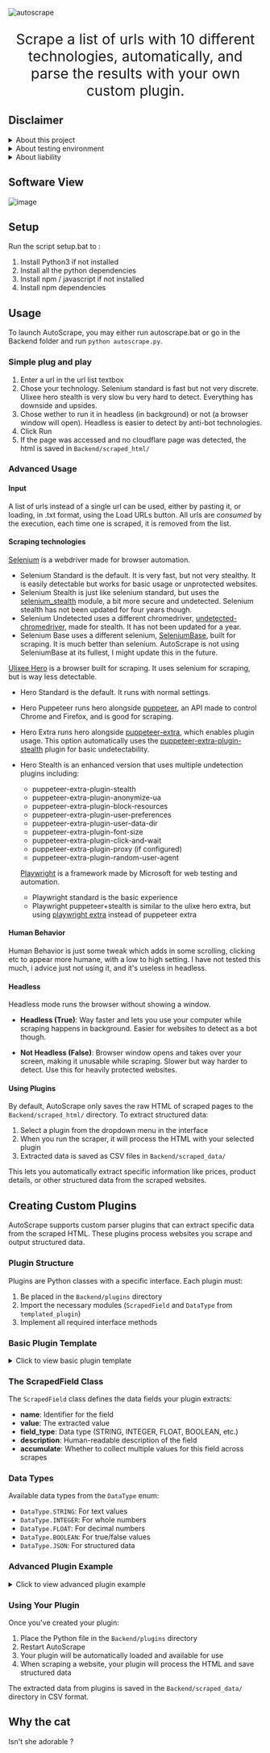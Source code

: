 

![autoscrape](https://github.com/user-attachments/assets/89937604-8c96-40f0-af4f-c34996a31e40)
<p align="center" style="font-size: 28px;">
  Scrape a list of urls with 10 different technologies, automatically, and parse the results with your own custom plugin.
</p>
  
## Disclaimer

<details>
<summary>About this project</summary>

This project was made using the infamous method of **vibe coding**, using Claude 3.7. I understand most of it, but the javascript using [Ulixee Hero](https://github.com/ulixee/hero) is not something i'm comfortable with. I highly encourage anyone who wants to modify it to do so. If anyone wants to fork it and update it regularly, be my guest, and I'll reference you there.
</details>

<details>
<summary>About testing environment</summary>

All testing was performed on Windows 11 with Python 3.12.4 and the latest versions of supported browsers. Performance and compatibility with other operating systems cannot be guaranteed. Users on Linux or MacOS may need to modify certain components to achieve functionality.
</details>

<details>
<summary>About liability</summary>

This software is provided for personal use in a protected environment only. I cannot and will not be held responsible for any misuse, illegal use, or any damages that may occur from using this software. Users are solely responsible for ensuring they comply with all applicable laws, terms of service, and policies when using this tool. By downloading or using this software, you acknowledge that you assume all risks associated with its use.
</details>

## Software View
![image](https://github.com/user-attachments/assets/167de176-eb6a-43ad-815c-53b39289b95b)

## Setup
Run the script setup.bat to :
1) Install Python3 if not installed
2) Install all the python dependencies
3) Install npm / javascript if not installed
4) Install npm dependencies

## Usage
To launch AutoScrape, you may either run autoscrape.bat or go in the Backend folder and run `python autoscrape.py`.

### Simple plug and play
1) Enter a url in the url list textbox
2) Chose your technology. Selenium standard is fast but not very discrete. Ulixee hero stealth is very slow bu very hard to detect. Everything has downside and upsides.
3) Chose wether to run it in headless (in background) or not (a browser window will open). Headless is easier to detect by anti-bot technologies.
4) Click Run
5) If the page was accessed and no cloudflare page was detected, the html is saved in `Backend/scraped_html/`

### Advanced Usage
#### Input
A list of urls instead of a single url can be used, either by pasting it, or loading, in .txt format, using the Load URLs button. All urls are *consumed* by the execution, each time one is scraped, it is removed from the list. 

#### Scraping technologies
[Selenium](https://github.com/SeleniumHQ/selenium) is a webdriver made for browser automation.
* Selenium Standard is the default. It is very fast, but not very stealthy. It is easily detectable but works for basic usage or unprotected websites.
* Selenium Stealth is just like selenium standard, but uses the [selenium_stealth](https://github.com/fedorenko22116/selenium-stealth) module, a bit more secure and undetected. Selenium stealth has not been updated for four years though.
* Selenium Undetected uses a different chromedriver, [undetected-chromedriver](https://github.com/ultrafunkamsterdam/undetected-chromedriver), made for stealth. It has not been updated for a year.
* Selenium Base uses a different selenium, [SeleniumBase](https://github.com/seleniumbase/SeleniumBase), built for scraping. It is much better than selenium. AutoScrape is not using SeleniumBase at its fullest, I might update this in the future.


[Ulixee Hero](https://github.com/ulixee/hero) is a browser built for scraping. It uses selenium for scraping, but is way less detectable.
* Hero Standard is the default. It runs with normal settings.
* Hero Puppeteer runs hero alongside [puppeteer](https://github.com/puppeteer/puppeteer), an API made to control Chrome and Firefox, and is good for scraping.
* Hero Extra runs hero alongside [puppeteer-extra](https://github.com/berstend/puppeteer-extra), which enables plugin usage. This option automatically uses the [puppeteer-extra-plugin-stealth](https://github.com/berstend/puppeteer-extra/tree/master/packages/puppeteer-extra-plugin-stealth) plugin for basic undetectability.
* Hero Stealth is an enhanced version that uses multiple undetection plugins including:
  * puppeteer-extra-plugin-stealth
  * puppeteer-extra-plugin-anonymize-ua
  * puppeteer-extra-plugin-block-resources
  * puppeteer-extra-plugin-user-preferences
  * puppeteer-extra-plugin-user-data-dir
  * puppeteer-extra-plugin-font-size
  * puppeteer-extra-plugin-click-and-wait
  * puppeteer-extra-plugin-proxy (if configured)
  * puppeteer-extra-plugin-random-user-agent

  [Playwright](https://github.com/microsoft/playwright) is a framework made by Microsoft for web testing and automation.
  * Playwright standard is the basic experience
  * Playwright puppeteer+stealth is similar to the ulixe hero extra, but using [playwright extra](https://github.com/berstend/puppeteer-extra/tree/master/packages/playwright-extra) instead of puppeteer extra


#### Human Behavior
Human Behavior is just some tweak which adds in some scrolling, clicking etc to appear more humane, with a low to high setting. I have not tested this much, i advice just not using it, and it's useless in headless.

#### Headless
Headless mode runs the browser without showing a window.

- **Headless (True)**: Way faster and lets you use your computer while scraping happens in background. Easier for websites to detect as a bot though.

- **Not Headless (False)**: Browser window opens and takes over your screen, making it unusable while scraping. Slower but way harder to detect. Use this for heavily protected websites.

#### Using Plugins
By default, AutoScrape only saves the raw HTML of scraped pages to the `Backend/scraped_html/` directory. To extract structured data:

1. Select a plugin from the dropdown menu in the interface
2. When you run the scraper, it will process the HTML with your selected plugin
3. Extracted data is saved as CSV files in `Backend/scraped_data/`

This lets you automatically extract specific information like prices, product details, or other structured data from the scraped websites.

## Creating Custom Plugins

AutoScrape supports custom parser plugins that can extract specific data from the scraped HTML. These plugins process websites you scrape and output structured data.

### Plugin Structure

Plugins are Python classes with a specific interface. Each plugin must:

1. Be placed in the `Backend/plugins` directory
2. Import the necessary modules (`ScrapedField` and `DataType` from `templated_plugin`)
3. Implement all required interface methods

### Basic Plugin Template

<details>
<summary>Click to view basic plugin template</summary>

```python
from dataclasses import dataclass
from typing import Any, List, Optional, Type, Union
from bs4 import BeautifulSoup
from templated_plugin import ScrapedField, DataType

class MyCustomPlugin:
    """Plugin that extracts specific data from a website."""
    
    def get_name(self) -> str:
        """Return the name of the plugin."""
        return "My Custom Plugin"
    
    def get_description(self) -> str:
        """Return a description of what the plugin extracts."""
        return "Extracts important data from my favorite website"
    
    def get_version(self) -> str:
        """Return the version of the plugin."""
        return "1.0.0"
    
    def get_available_fields(self) -> List[ScrapedField]:
        """
        Returns all possible fields this plugin can extract, with default values.
        """
        return [
            ScrapedField(
                name="title",
                value="Example Title",
                field_type=DataType.STRING,
                description="The title of the page",
                accumulate=True
            ),
            ScrapedField(
                name="price",
                value="$19.99",
                field_type=DataType.STRING,
                description="The price of the item",
                accumulate=True
            )
        ]

    def parse(self, html: str) -> List[ScrapedField]:
        """
        Parse HTML content and extract data.
        """
        soup = BeautifulSoup(html, 'html.parser')
        results = []
        
        # Extract title
        title_element = soup.select_one('h1.product-title')
        if title_element:
            results.append(ScrapedField(
                name="title",
                value=title_element.get_text().strip(),
                field_type=DataType.STRING,
                description="The title of the page",
                accumulate=True
            ))
        
        # Extract price
        price_element = soup.select_one('span.price')
        if price_element:
            results.append(ScrapedField(
                name="price",
                value=price_element.get_text().strip(),
                field_type=DataType.STRING,
                description="The price of the item",
                accumulate=True
            ))
        
        return results
```
</details>

### The ScrapedField Class

The `ScrapedField` class defines the data fields your plugin extracts:

- **name**: Identifier for the field
- **value**: The extracted value
- **field_type**: Data type (STRING, INTEGER, FLOAT, BOOLEAN, etc.)
- **description**: Human-readable description of the field
- **accumulate**: Whether to collect multiple values for this field across scrapes

### Data Types

Available data types from the `DataType` enum:

- `DataType.STRING`: For text values
- `DataType.INTEGER`: For whole numbers
- `DataType.FLOAT`: For decimal numbers
- `DataType.BOOLEAN`: For true/false values
- `DataType.JSON`: For structured data

### Advanced Plugin Example

<details>
<summary>Click to view advanced plugin example</summary>

```python
class CardmarketPricePlugin:
    """Plugin that extracts price information from Cardmarket pages."""
    
    # Global configuration flag to control whether prices are stored as floats or formatted strings
    STORE_PRICES_AS_FLOAT = False  # Set to True to store prices as float values without currency symbols
    
    def get_name(self) -> str:
        """Return the name of the plugin."""
        return "Cardmarket Price Plugin"
    
    def get_description(self) -> str:
        """Return a description of what the plugin extracts."""
        return "Extracts price information from Cardmarket product pages across different games and languages"
    
    def get_version(self) -> str:
        """Return the version of the plugin."""
        return "1.0.0"
    
    def get_available_fields(self) -> List[ScrapedField]:
        """
        Returns all possible fields this plugin can extract, with default values.
        """
        return [
            ScrapedField(
                name="card_name",
                value="Example Card",
                field_type=DataType.STRING,
                description="Name of the card",
                accumulate=True
            ),
            ScrapedField(
                name="card_set",
                value="Example Set",
                field_type=DataType.STRING,
                description="Set/expansion the card belongs to",
                accumulate=True
            ),
            ScrapedField(
                name="available_items",
                value=500,
                field_type=DataType.INTEGER,
                description="Number of available items for sale",
                accumulate=True
            ),
            ScrapedField(
                name="lowest_price",
                value=1.00 if self.STORE_PRICES_AS_FLOAT else "1,00 €",
                field_type=DataType.FLOAT if self.STORE_PRICES_AS_FLOAT else DataType.STRING,
                description="Lowest price available for the card",
                accumulate=True
            ),
            ScrapedField(
                name="card_rarity",
                value="Uncommon",
                field_type=DataType.STRING,
                description="Rarity of the card",
                accumulate=True
            )
        ]
        
    def _clean_price_string(self, price_string: str) -> str:
        """Clean and fix encoding issues in price strings."""
        if not price_string:
            return ""
            
        # Handle common encoding issues
        cleaned = price_string.replace("â‚¬", "€")
        cleaned = cleaned.replace("Â£", "£")
        cleaned = cleaned.replace("Â$", "$")
        
        # Remove any extra whitespace
        cleaned = cleaned.strip()
        
        return cleaned
    
    def _parse_price_to_float(self, price_string: str) -> float:
        """Parse a price string into a float value, removing currency symbols."""
        if not price_string:
            return 0.0
            
        try:
            # Remove currency symbols and other non-numeric characters
            cleaned = ''.join(c for c in price_string if c.isdigit() or c in ',.').strip()
            
            # Handle European number format (comma as decimal separator)
            if ',' in cleaned and '.' in cleaned:
                # If both are present, assume European format with thousand separators
                cleaned = cleaned.replace('.', '')  # Remove thousand separators
                cleaned = cleaned.replace(',', '.')  # Convert decimal separator
            elif ',' in cleaned:
                # Only comma present, assume it's a decimal separator
                cleaned = cleaned.replace(',', '.')
                
            return float(cleaned)
        except ValueError:
            return 0.0
    
    def parse(self, html: str) -> List[ScrapedField]:
        """Parse HTML content and extract Cardmarket price information."""
        soup = BeautifulSoup(html, 'html.parser')
        results = []
        
        # Extract card name and set
        try:
            title_container = soup.select_one('.page-title-container')
            if title_container:
                h1 = title_container.select_one('h1')
                if h1:
                    # Extract main card name (text before the span)
                    card_name = h1.get_text().strip()
                    set_span = h1.select_one('span')
                    if set_span:
                        card_name = card_name.replace(set_span.get_text(), '').strip()
                        card_set = set_span.get_text().strip()
                        
                        results.append(ScrapedField(
                            name="card_name",
                            value=card_name,
                            field_type=DataType.STRING,
                            description="Name of the card",
                            accumulate=True
                        ))
                        
                        results.append(ScrapedField(
                            name="card_set",
                            value=card_set,
                            field_type=DataType.STRING,
                            description="Set/expansion the card belongs to",
                            accumulate=True
                        ))
        except Exception:
            # Continue even if card name extraction fails
            pass
        
        # Find the info container
        container = soup.select_one('.info-list-container')
        if not container:
            return results
            
        # Process prices, rarity, etc.
        # ... (additional extraction code)
        
        return results
```
</details>

### Using Your Plugin

Once you've created your plugin:

1. Place the Python file in the `Backend/plugins` directory
2. Restart AutoScrape
3. Your plugin will be automatically loaded and available for use
4. When scraping a website, your plugin will process the HTML and save structured data

The extracted data from plugins is saved in the `Backend/scraped_data/` directory in CSV format.

## Why the cat
Isn't she adorable ?
